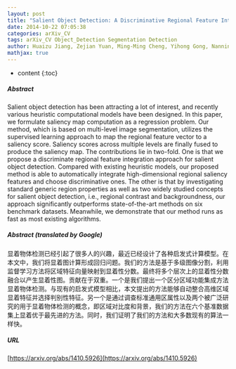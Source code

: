 ```yaml
---
layout: post
title: "Salient Object Detection: A Discriminative Regional Feature Integration Approach"
date: 2014-10-22 07:05:38
categories: arXiv_CV
tags: arXiv_CV Object_Detection Segmentation Detection
author: Huaizu Jiang, Zejian Yuan, Ming-Ming Cheng, Yihong Gong, Nanning Zheng, Jingdong Wang
mathjax: true
---
```


* content
{:toc}

##### Abstract
Salient object detection has been attracting a lot of interest, and recently various heuristic computational models have been designed. In this paper, we formulate saliency map computation as a regression problem. Our method, which is based on multi-level image segmentation, utilizes the supervised learning approach to map the regional feature vector to a saliency score. Saliency scores across multiple levels are finally fused to produce the saliency map. The contributions lie in two-fold. One is that we propose a discriminate regional feature integration approach for salient object detection. Compared with existing heuristic models, our proposed method is able to automatically integrate high-dimensional regional saliency features and choose discriminative ones. The other is that by investigating standard generic region properties as well as two widely studied concepts for salient object detection, i.e., regional contrast and backgroundness, our approach significantly outperforms state-of-the-art methods on six benchmark datasets. Meanwhile, we demonstrate that our method runs as fast as most existing algorithms.

##### Abstract (translated by Google)
显着物体检测已经引起了很多人的兴趣，最近已经设计了各种启发式计算模型。在本文中，我们将显着图计算形成回归问题。我们的方法是基于多级图像分割，利用监督学习方法将区域特征向量映射到显着性分数。最终将多个层次上的显着性分数融合以产生显着性图。贡献在于双重。一个是我们提出一个区分区域功能集成方法显着物体检测。与现有的启发式模型相比，本文提出的方法能够自动整合高维区域显着特征并选择判别性特征。另一个是通过调查标准通用区属性以及两个被广泛研究的用于显着物体检测的概念，即区域对比度和背景，我们的方法在六个基准数据集上显着优于最先进的方法。同时，我们证明了我们的方法和大多数现有的算法一样快。

##### URL
[https://arxiv.org/abs/1410.5926](https://arxiv.org/abs/1410.5926)

